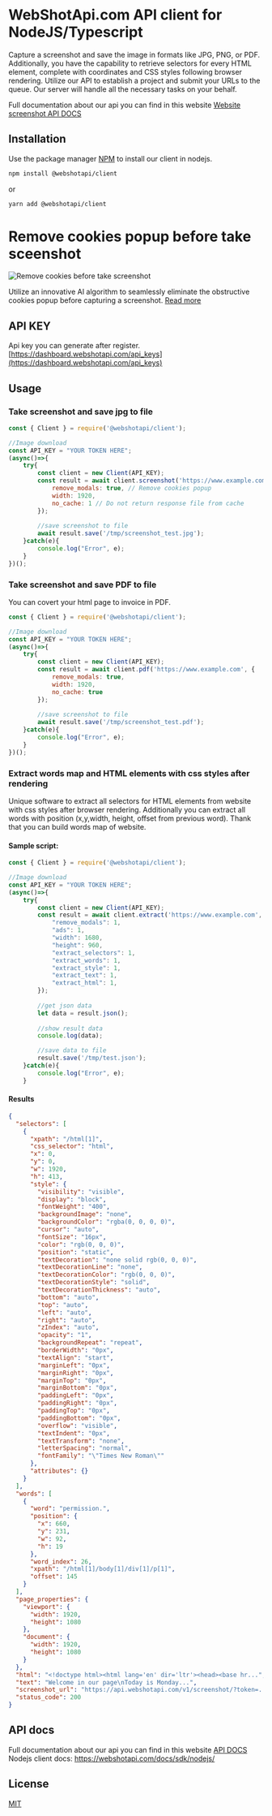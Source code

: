 # WebShotApi.com API client for NodeJS/Typescript

Capture a screenshot and save the image in formats like JPG, PNG, or PDF. Additionally, you have the capability to retrieve selectors for every HTML element, complete with coordinates and CSS styles following browser rendering. Utilize our API to establish a project and submit your URLs to the queue. Our server will handle all the necessary tasks on your behalf.

Full documentation about our api you can find in this website [Website screenshot API DOCS](https://webshotapi.com/docs/)

## Installation

Use the package manager [NPM](https://www.npmjs.com/package/@webshotapi/client) to install our client in nodejs.

```bash
npm install @webshotapi/client
```

or

```sh
yarn add @webshotapi/client
```

# Remove cookies popup before take sceenshot
![Remove cookies before take screenshot](https://raw.githubusercontent.com/webshotapi/webshotapi-website-screenshot-php-client/6681d3d38ea13391a30b2e43b8c37191e2d41bef/images/remove-cookies-before-take-screenshot.png)

Utilize an innovative AI algorithm to seamlessly eliminate the obstructive cookies popup before capturing a screenshot. [Read more](http://webshotapi.com/blog/remove-cookies-before-take-screenshot/)


## API KEY
Api key you can generate after register.
[https://dashboard.webshotapi.com/api_keys](https://dashboard.webshotapi.com/api_keys)

## Usage

### Take screenshot and save jpg to file
```javascript
const { Client } = require('@webshotapi/client');

//Image download
const API_KEY = "YOUR TOKEN HERE";
(async()=>{
    try{
        const client = new Client(API_KEY);
        const result = await client.screenshot('https://www.example.com', {
            remove_modals: true, // Remove cookies popup
            width: 1920,
            no_cache: 1 // Do not return response file from cache
        });
        
        //save screenshot to file
        await result.save('/tmp/screenshot_test.jpg');
    }catch(e){
        console.log("Error", e);
    }
})();
```

### Take screenshot and save PDF to file
You can covert your html page to invoice in PDF.
```javascript
const { Client } = require('@webshotapi/client');

//Image download
const API_KEY = "YOUR TOKEN HERE";
(async()=>{
    try{
        const client = new Client(API_KEY);
        const result = await client.pdf('https://www.example.com', {
            remove_modals: true,
            width: 1920,
            no_cache: true
        });
        
        //save screenshot to file
        await result.save('/tmp/screenshot_test.pdf');
    }catch(e){
        console.log("Error", e);
    }
})();
```

### Extract words map and HTML elements with css styles after rendering
Unique software to extract all selectors for HTML elements from website with css styles after browser rendering. Additionally you can extract all words with position (x,y,width, height, offset from previous word). Thank that you can build words map of website.

#### Sample script:
```javascript
const { Client } = require('@webshotapi/client');

//Image download
const API_KEY = "YOUR TOKEN HERE";
(async()=>{
    try{
        const client = new Client(API_KEY);
        const result = await client.extract('https://www.example.com', {
            "remove_modals": 1,
            "ads": 1,
            "width": 1680,
            "height": 960,
            "extract_selectors": 1,
            "extract_words": 1,
            "extract_style": 1,
            "extract_text": 1,
            "extract_html": 1,
        });
        
        //get json data
        let data = result.json();
        
        //show result data
        console.log(data);

        //save data to file
        result.save('/tmp/test.json');
    }catch(e){
        console.log("Error", e);
    }
```
#### Results

```json
{
  "selectors": [
    {
      "xpath": "/html[1]",
      "css_selector": "html",
      "x": 0,
      "y": 0,
      "w": 1920,
      "h": 413,
      "style": {
        "visibility": "visible",
        "display": "block",
        "fontWeight": "400",
        "backgroundImage": "none",
        "backgroundColor": "rgba(0, 0, 0, 0)",
        "cursor": "auto",
        "fontSize": "16px",
        "color": "rgb(0, 0, 0)",
        "position": "static",
        "textDecoration": "none solid rgb(0, 0, 0)",
        "textDecorationLine": "none",
        "textDecorationColor": "rgb(0, 0, 0)",
        "textDecorationStyle": "solid",
        "textDecorationThickness": "auto",
        "bottom": "auto",
        "top": "auto",
        "left": "auto",
        "right": "auto",
        "zIndex": "auto",
        "opacity": "1",
        "backgroundRepeat": "repeat",
        "borderWidth": "0px",
        "textAlign": "start",
        "marginLeft": "0px",
        "marginRight": "0px",
        "marginTop": "0px",
        "marginBottom": "0px",
        "paddingLeft": "0px",
        "paddingRight": "0px",
        "paddingTop": "0px",
        "paddingBottom": "0px",
        "overflow": "visible",
        "textIndent": "0px",
        "textTransform": "none",
        "letterSpacing": "normal",
        "fontFamily": "\"Times New Roman\""
      },
      "attributes": {}
    }
  ],
  "words": [
    {
      "word": "permission.",
      "position": {
        "x": 660,
        "y": 231,
        "w": 92,
        "h": 19
      },
      "word_index": 26,
      "xpath": "/html[1]/body[1]/div[1]/p[1]",
      "offset": 145
    }
  ],
  "page_properties": {
    "viewport": {
      "width": 1920,
      "height": 1080
    },
    "document": {
      "width": 1920,
      "height": 1080
    }
  },
  "html": "<!doctype html><html lang='en' dir='ltr'><head><base hr...",
  "text": "Welcome in our page\nToday is Monday...",
  "screenshot_url": "https://api.webshotapi.com/v1/screenshot/?token=....&width=1920&height=960",
  "status_code": 200
}

```

## API docs
Full documentation about our api you can find in this website [API DOCS](https://webshotapi.com/docs/)
Nodejs client docs: https://webshotapi.com/docs/sdk/nodejs/

## License
[MIT](https://choosealicense.com/licenses/mit/)